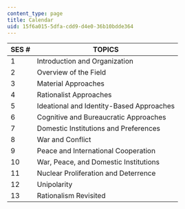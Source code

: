 ```yaml
---
content_type: page
title: Calendar
uid: 15f6a015-5dfa-cdd9-d4e0-36b10bdde364
---
```


| SES # | TOPICS |
| --- | --- |
| 1 | Introduction and Organization |
| 2 | Overview of the Field |
| 3 | Material Approaches |
| 4 | Rationalist Approaches |
| 5 | Ideational and Identity-Based Approaches |
| 6 | Cognitive and Bureaucratic Approaches |
| 7 | Domestic Institutions and Preferences |
| 8 | War and Conflict |
| 9 | Peace and International Cooperation |
| 10 | War, Peace, and Domestic Institutions |
| 11 | Nuclear Proliferation and Deterrence |
| 12 | Unipolarity |
| 13 | Rationalism Revisited